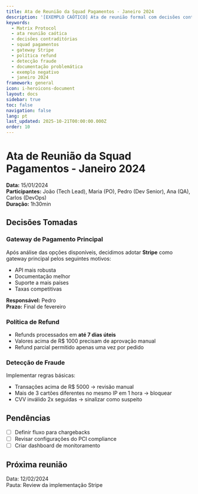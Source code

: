 ```yaml
---
title: Ata de Reunião da Squad Pagamentos - Janeiro 2024
description: '[EXEMPLO CAÓTICO] Ata de reunião formal com decisões contraditórias'
keywords:
  - Matrix Protocol
  - ata reunião caótica
  - decisões contraditórias
  - squad pagamentos
  - gateway Stripe
  - política refund
  - detecção fraude
  - documentação problemática
  - exemplo negativo
  - janeiro 2024
framework: general
icon: i-heroicons-document
layout: docs
sidebar: true
toc: false
navigation: false
lang: pt
last_updated: 2025-10-21T00:00:00.000Z
order: 10
---
```

# Ata de Reunião da Squad Pagamentos - Janeiro 2024

**Data:** 15/01/2024  
**Participantes:** João (Tech Lead), Maria (PO), Pedro (Dev Senior), Ana (QA), Carlos (DevOps)  
**Duração:** 1h30min  

## Decisões Tomadas

### Gateway de Pagamento Principal
Após análise das opções disponíveis, decidimos adotar **Stripe** como gateway principal pelos seguintes motivos:
- API mais robusta
- Documentação melhor
- Suporte a mais países
- Taxas competitivas

**Responsável:** Pedro  
**Prazo:** Final de fevereiro  

### Política de Refund
- Refunds processados em **até 7 dias úteis**
- Valores acima de R$ 1000 precisam de aprovação manual
- Refund parcial permitido apenas uma vez por pedido

### Detecção de Fraude
Implementar regras básicas:
- Transações acima de R$ 5000 → revisão manual
- Mais de 3 cartões diferentes no mesmo IP em 1 hora → bloquear
- CVV inválido 2x seguidas → sinalizar como suspeito

## Pendências
- [ ] Definir fluxo para chargebacks
- [ ] Revisar configurações do PCI compliance
- [ ] Criar dashboard de monitoramento

## Próxima reunião
Data: 12/02/2024  
Pauta: Review da implementação Stripe